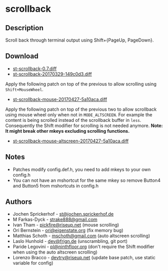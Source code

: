 scrollback
==========

Description
-----------

Scroll back through terminal output using Shift+{PageUp, PageDown}.

Download
--------

* [st-scrollback-0.7.diff](st-scrollback-0.7.diff)
* [st-scrollback-20170329-149c0d3.diff](st-scrollback-20170329-149c0d3.diff)

Apply the following patch on top of the previous to allow scrolling
using `Shift+MouseWheel`.

* [st-scrollback-mouse-20170427-5a10aca.diff](st-scrollback-mouse-20170427-5a10aca.diff)

Apply the following patch on top of the previous two to allow scrollback using
mouse wheel only when not in `MODE_ALTSCREEN`. For example the content is being
scrolled instead of the scrollback buffer in `less`. Consequently the Shift
modifier for scrolling is not needed anymore.  **Note: It might break other
mkeys excluding scrolling functions.**

* [st-scrollback-mouse-altscreen-20170427-5a10aca.diff](st-scrollback-mouse-altscreen-20170427-5a10aca.diff)

Notes
-----

* Patches modify config.def.h, you need to add mkeys to your own config.h
* You can not have an mshortcut for the same mkey so remove Button4 and Button5 from mshortcuts in config.h

Authors
-------

 * Jochen Sprickerhof - <st@jochen.sprickerhof.de>
 * M Farkas-Dyck - <strake888@gmail.com>
 * Ivan Tham - <pickfire@riseup.net> (mouse scrolling)
 * Ori Bernstein - <ori@eigenstate.org> (fix memory bug)
 * Matthias Schoth - <mschoth@gmail.com> (auto altscreen scrolling)
 * Laslo Hunhold - <dev@frign.de> (unscrambling, git port)
 * Paride Legovini - <pl@ninthfloor.org> (don't require the Shift modifier when using the auto altscreen scrolling)
 * Lorenzo Bracco - <devtry@riseup.net> (update base patch, use static variable for config)
